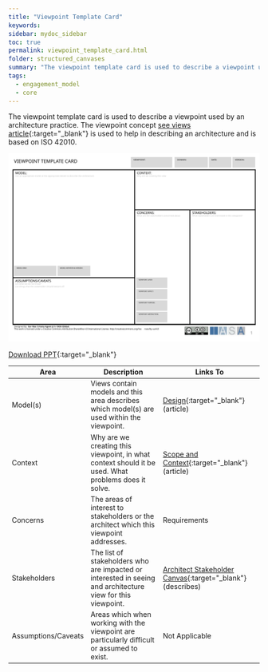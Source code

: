 ```yaml
---
title: "Viewpoint Template Card"
keywords: 
sidebar: mydoc_sidebar
toc: true
permalink: viewpoint_template_card.html
folder: structured_canvases
summary: "The viewpoint template card is used to describe a viewpoint used by an architecture practice."
tags: 
  - engagement_model
  - core
---
```


The viewpoint template card is used to describe a viewpoint used by an architecture practice. The viewpoint concept [see views article](../engagement_model/views.md){:target="_blank"} is used to help in describing an architecture and is based on ISO 42010.

![image001](media/viewpoint_template_card001.svg)

[Download PPT](media/ppt/viewpoint_template_card.ppt){:target="_blank"}

| Area                | Description                                                                                                 | Links To                                                                                      |
| ------------------- | ----------------------------------------------------------------------------------------------------------- | --------------------------------------------------------------------------------------------- |
| Model(s)            | Views contain models and this area describes which model(s) are used within the viewpoint.                  | [Design](../engagement_model/design.md){:target="_blank"} (article)                           |
| Context             | Why are we creating this viewpoint, in what context should it be used. What problems does it solve.         | [Scope and Context](../engagement_model/scope_context.md){:target="_blank"} (article)         |
| Concerns            | The areas of interest to stakeholders or the architect which this viewpoint addresses.                      | Requirements                                                                                  |
| Stakeholders        | The list of stakeholders who are impacted or interested in seeing and architecture view for this viewpoint. | [Architect Stakeholder Canvas](architect_stakeholder_canvas.md){:target="_blank"} (describes) |
| Assumptions/Caveats | Areas which when working with the viewpoint are particularly difficult or assumed to exist.                 | Not Applicable                                                                                |
